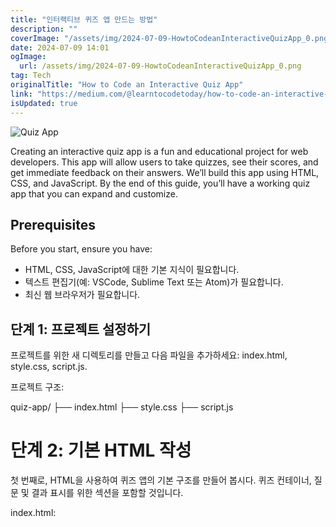 ```yaml
---
title: "인터랙티브 퀴즈 앱 만드는 방법"
description: ""
coverImage: "/assets/img/2024-07-09-HowtoCodeanInteractiveQuizApp_0.png"
date: 2024-07-09 14:01
ogImage: 
  url: /assets/img/2024-07-09-HowtoCodeanInteractiveQuizApp_0.png
tag: Tech
originalTitle: "How to Code an Interactive Quiz App"
link: "https://medium.com/@learntocodetoday/how-to-code-an-interactive-quiz-app-413c07016f6c"
isUpdated: true
---
```




![Quiz App](/assets/img/2024-07-09-HowtoCodeanInteractiveQuizApp_0.png)

Creating an interactive quiz app is a fun and educational project for web developers. This app will allow users to take quizzes, see their scores, and get immediate feedback on their answers. We’ll build this app using HTML, CSS, and JavaScript. By the end of this guide, you’ll have a working quiz app that you can expand and customize.

## Prerequisites

Before you start, ensure you have:

<div class="content-ad"></div>

- HTML, CSS, JavaScript에 대한 기본 지식이 필요합니다.
- 텍스트 편집기(예: VSCode, Sublime Text 또는 Atom)가 필요합니다.
- 최신 웹 브라우저가 필요합니다.

## 단계 1: 프로젝트 설정하기

프로젝트를 위한 새 디렉토리를 만들고 다음 파일을 추가하세요: index.html, style.css, script.js.

프로젝트 구조:

<div class="content-ad"></div>

quiz-app/
├── index.html
├── style.css
├── script.js

# 단계 2: 기본 HTML 작성

첫 번째로, HTML을 사용하여 퀴즈 앱의 기본 구조를 만들어 봅시다. 퀴즈 컨테이너, 질문 및 결과 표시를 위한 섹션을 포함할 것입니다.

index.html:

<div class="content-ad"></div>

<!DOCTYPE html>
<html lang="en">
<head>
    <meta charset="UTF-8">
    <meta name="viewport" content="width=device-width…
